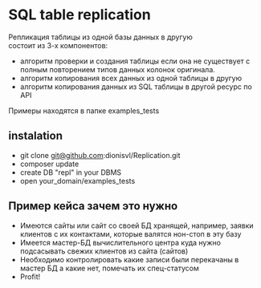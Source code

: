 # SQL table replication

Репликация таблицы из одной базы данных в другую  
состоит из 3-х компонентов:
   - алгоритм проверки и создания таблицы если она не существует с полным повторением типов данных колонок оригинала.
   - алгоритм копирования всех данных из одной таблицы в другую
   - алгоритм копирования данных из SQL таблицы в другой ресурс по API
   
   
   Примеры находятся в папке examples_tests
   
## instalation

- git clone git@github.com:dionisvl/Replication.git
- composer update
- create DB "repl" in your DBMS 
- open your_domain/examples_tests

## Пример кейса зачем это нужно
- Имеются сайты или сайт со своей БД хранящей, например, заявки клиентов с их контактами, 
которые валятся нон-стоп в эту базу
- Имеется мастер-БД вычислительного центра куда нужно подсасывать свежих клиентов из сайта (сайтов)
- Необходимо контролировать какие записи были перекачаны в мастер БД а какие нет, помечать их спец-статусом
- Profit!
